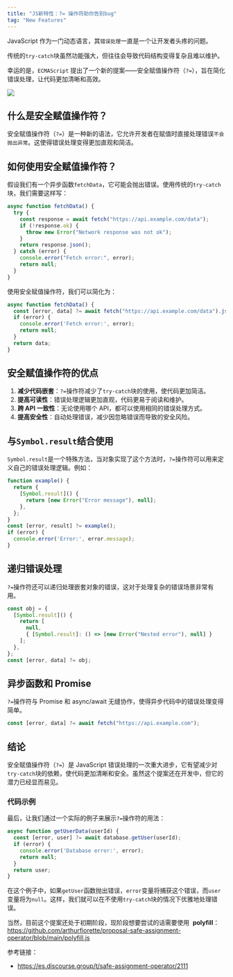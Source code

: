 ```yaml
---
title: "JS新特性：?= 操作符助你告别bug"
tag: "New Features"
---
```


JavaScript 作为一门动态语言，其`错误处理`一直是一个让开发者头疼的问题。

传统的`try-catch`块虽然功能强大，但往往会导致代码结构变得复杂且难以维护。

幸运的是，`ECMAScript` 提出了一个新的提案——安全赋值操作符（`?=`），旨在简化错误处理，让代码更加清晰和高效。

<img src="../imgs/83/01.webp" />

## 什么是安全赋值操作符？

安全赋值操作符（`?=`）是一种新的语法，它允许开发者在赋值时直接处理错误`不会抛出异常`。这使得错误处理变得更加直观和简洁。

## 如何使用安全赋值操作符？

假设我们有一个异步函数`fetchData`，它可能会抛出错误。使用传统的`try-catch`块，我们需要这样写：

```js
async function fetchData() {
  try {
    const response = await fetch("https://api.example.com/data");
    if (!response.ok) {
      throw new Error("Network response was not ok");
    }
    return response.json();
  } catch (error) {
    console.error("Fetch error:", error);
    return null;
  }
}
```

使用安全赋值操作符，我们可以简化为：

```js
async function fetchData() {
  const [error, data] ?= await fetch("https://api.example.com/data").json();
  if (error) {
    console.error('Fetch error:', error);
    return null;
  }
  return data;
}
```

## 安全赋值操作符的优点

1. **减少代码嵌套**：`?=`操作符减少了`try-catch`块的使用，使代码更加简洁。
2. **提高可读性**：错误处理逻辑更加直观，代码更易于阅读和维护。
3. **跨 API 一致性**：无论使用哪个 API，都可以使用相同的错误处理方式。
4. **提高安全性**：自动处理错误，减少因忽略错误而导致的安全风险。

## 与`Symbol.result`结合使用

`Symbol.result`是一个特殊方法，当对象实现了这个方法时，`?=`操作符可以用来定义自己的错误处理逻辑。例如：

```js
function example() {
  return {
    [Symbol.result]() {
      return [new Error("Error message"), null];
    },
  };
}
const [error, result] ?= example();
if (error) {
  console.error('Error:', error.message);
}
```

## 递归错误处理

`?=`操作符还可以递归处理嵌套对象的错误，这对于处理复杂的错误场景非常有用。

```js
const obj = {
  [Symbol.result]() {
    return [
      null,
      { [Symbol.result]: () => [new Error("Nested error"), null] }
    ];
  },
};
const [error, data] ?= obj;
```

## 异步函数和 Promise

`?=`操作符与 Promise 和 async/await 无缝协作，使得异步代码中的错误处理变得简单。

```js
const [error, data] ?= await fetch("https://api.example.com");
```

## 结论

安全赋值操作符（`?=`）是 JavaScript 错误处理的一次重大进步，它有望减少对`try-catch`块的依赖，使代码更加清晰和安全。虽然这个提案还在开发中，但它的潜力已经显而易见。

### 代码示例

最后，让我们通过一个实际的例子来展示`?=`操作符的用法：

```js
async function getUserData(userId) {
  const [error, user] ?= await database.getUser(userId);
  if (error) {
    console.error('Database error:', error);
    return null;
  }
  return user;
}
```

在这个例子中，如果`getUser`函数抛出错误，`error`变量将捕获这个错误，而`user`变量将为`null`。这样，我们就可以在不使用`try-catch`块的情况下优雅地处理错误。

当然，目前这个提案还处于初期阶段，现阶段想要尝试的话需要使用  **polyfill**：https://github.com/arthurfiorette/proposal-safe-assignment-operator/blob/main/polyfill.js

参考链接：

- https://es.discourse.group/t/safe-assignment-operator/2111

